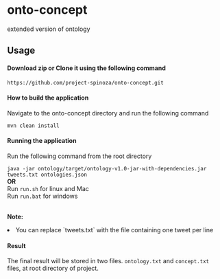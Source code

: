 # onto-concept
extended version of ontology

## Usage

#### Download zip or Clone it using the following command

`https://github.com/project-spinoza/onto-concept.git`
#### How to build the application

Navigate to the onto-concept directory and run the following command

`mvn clean install`
#### Running the application
Run the following command from the root directory

`java -jar ontology/target/ontology-v1.0-jar-with-dependencies.jar tweets.txt ontologies.json` <br>
<b>OR</b><br>
Run `run.sh` for linux and Mac<br>
Run `run.bat` for windows <br><br>

<b>Note:</b>
<li>You can replace `tweets.txt` with the file containing one tweet per line</li>

#### Result
The final result will be stored in two files. `ontology.txt` and `concept.txt` files, at root directory of project.
